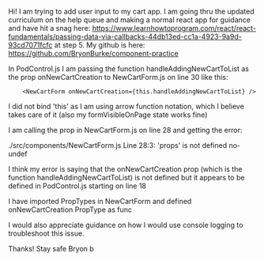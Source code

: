 Hi! I am trying to add user input to my cart app. I am going thru the updated curriculum on the help queue and making a normal react app for guidance and have hit a snag here: 
https://www.learnhowtoprogram.com/react/react-fundamentals/passing-data-via-callbacks-44db13ed-cc1a-4923-9a9d-93cd7071fcfc
at step 5. My github is here:
https://github.com/BryonBurke/component-practice

In PodControl.js I am passing the function handleAddingNewCartToList as the prop onNewCartCreation to NewCartForm.js on line 30 like this:

        <NewCartForm onNewCartCreation={this.handleAddingNewCartToList} />

I did not bind 'this' as I am using arrow function notation, which I believe takes care of it (also my formVisibleOnPage state works fine)

I am calling the prop in NewCartForm.js on line 28 and getting the error:
        
 ./src/components/NewCartForm.js
  Line 28:3:  'props' is not defined  no-undef

I think my error is saying that the onNewCartCreation prop (which is the function handleAddingNewCartToList) is not defined but it appears to be defined in PodControl.js starting on line 18

I have imported PropTypes in NewCartForm and defined onNewCartCreation PropType as func

I would also appreciate guidance on how I would use console logging to troubleshoot this issue. 

Thanks! Stay safe
Bryon b


